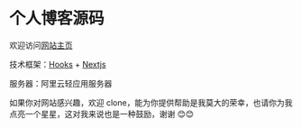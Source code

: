 # 个人博客源码

欢迎访问[网站主页](blog.zxingis.com)

技术框架：[Hooks](https://reactjs.org/docs/hooks-intro.html) + [Nextjs](https://www.nextjs.cn/)

服务器：阿里云轻应用服务器

如果你对网站感兴趣，欢迎 clone，能为你提供帮助是我莫大的荣幸，也请你为我点亮一个星星，这对我来说也是一种鼓励，谢谢 😊😊
